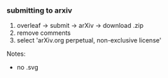 ### submitting to arxiv

1. overleaf -> submit -> arXiv -> download .zip
2. remove comments
3. select 'arXiv.org perpetual, non-exclusive license'

Notes:
- no .svg
